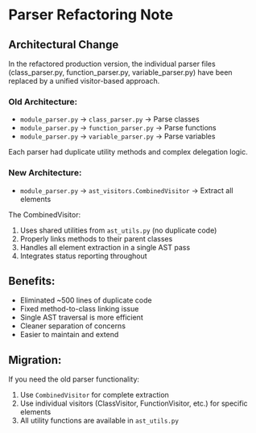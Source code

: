 # Parser Refactoring Note

## Architectural Change

In the refactored production version, the individual parser files (class_parser.py, function_parser.py, variable_parser.py) have been replaced by a unified visitor-based approach.

### Old Architecture:
- `module_parser.py` → `class_parser.py` → Parse classes
- `module_parser.py` → `function_parser.py` → Parse functions  
- `module_parser.py` → `variable_parser.py` → Parse variables

Each parser had duplicate utility methods and complex delegation logic.

### New Architecture:
- `module_parser.py` → `ast_visitors.CombinedVisitor` → Extract all elements

The CombinedVisitor:
1. Uses shared utilities from `ast_utils.py` (no duplicate code)
2. Properly links methods to their parent classes
3. Handles all element extraction in a single AST pass
4. Integrates status reporting throughout

## Benefits:
- Eliminated ~500 lines of duplicate code
- Fixed method-to-class linking issue
- Single AST traversal is more efficient
- Cleaner separation of concerns
- Easier to maintain and extend

## Migration:
If you need the old parser functionality:
1. Use `CombinedVisitor` for complete extraction
2. Use individual visitors (ClassVisitor, FunctionVisitor, etc.) for specific elements
3. All utility functions are available in `ast_utils.py`